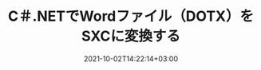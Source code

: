---
############################# Static ############################
layout: "autogen-gist"
date: 2021-10-02T14:22:14+03:00
draft: false
path: "ja/total/net/conversion/dotx-to-sxc/"
other_out_formats: "PDF DOC DOCX DOCM DOT DOTX DOTM TXT RTF HTML HTM MHTML MHT XLS XLSX XLSM XLSB XLT XLTX XLTM XLAM CSV TSV DIF SXC FODS PPT PPTX PPS PPSX PPSM POT POTX PPTM POTM ODT OTT OTP ODP ODS EMZ WMZ SVG SVGZ XPS TEX DCM WMF EMF BMP PNG GIF JPEG TIFF ICO WEBP JP2 TGA PSB PSD EPUB MD FODP JPG"
ad_headline: "DOTXをSXCに変換する | .NET"
ad_description: ".NETアプリケーション向けの最も正確なDOTXからSXCへのドキュメント変換ソリューション。"

############################# Head ############################
head_title: "C＃ASP.NETでDOTXをSXCに変換する| .NETWordドキュメント変換"
head_description: ".NETワードプロセッシングドキュメント変換API。 .NET（C＃、VB.NET、ASP.NET、および.NET Core）アプリケーションでDOTXをSXCおよび100以上の他の画像とファイル形式に変換します。変換されたSXCドキュメントをHTMLビューアとして表示します。"

############################# Header ############################
title: "C＃.NETでWordファイル（DOTX）をSXCに変換する"
description: "結果のドキュメントの外観をカスタマイズできる柔軟なドキュメント変換機能を使用して、C＃VB.NETおよびASP.NETアプリケーションでDOTX（Wordファイル）をSXCにプログラムで変換します。一般的なすべてのワードプロセッシングドキュメント形式をExcelスプレッドシート、PowerPointプレゼンテーション、PDF、Photoshop、eBook、Web、および画像ファイル形式に変換します。ネイティブの.NET変換APIは、ドキュメント全体を変換したり、選択したページ番号またはページ範囲に基づいてソースドキュメントファイルの特定のページを選択したり、サポートされているドキュメント形式に簡単に変換したりするための複数のドキュメント変換オプションを提供します。"

############################# SubMenu ############################
submenu:
    enable: false

############################# Content ############################
content:
    enable: true
    block:
    - title_left: "C＃.NETでDOTXをSXCに変換する方法"
      content_left: |
          .NETでDOTXからSXCに変換するには、次の簡単な手順に従ってください。変換されたSXCドキュメントをそのまま表示するか、外部ソフトウェアを使用せずにHTMLとしてレンダリングして表示します。

          -   DOTXドキュメントを変換する**Converter**オブジェクトを作成します
          -   SXC形式の変換オプションを設定します
          -   SXCに変換するには、**Converter**クラスインスタンスの**Convert**メソッドを呼び出します
          -   HTMLビューアのオプションを設定する
          -   変換されたSXCをHTMLとして表示する**Viewer**オブジェクトを作成します
          
      title_right: "ダウンロードとインストール手順"
      content_right: |
          Wordファイル形式をさまざまな画像やドキュメントタイプに変換するには、`GroupDocs.Conversion`と`GroupDocs.Viewer`の名前空間が必要です。 これには、PDF、Microsoft Office（Word、Excel、PowerPoint、Project、Outlook）、OpenDocument、HTML、およびCAD図が含まれます。 Conholdate.Totalが提供する他の [Officeドキュメント用の.NET API](https://products.conholdate.com/total/net/)。
          
          [ダウンロード](https://downloads.conholdate.com/total/net) からそれぞれのアセンブリファイルを取得するか、[Nuget](https://www.nuget.org/packages/Conholdate.Total/) からパッケージ全体をフェッチして、ワークスペースに直接 `Conholdate.Total` を追加します。
          
      gisthash: "4f311c07ae9ee691b8afb7960aa6c806"
      gistfile: "word-to-pdf-conversion.cs"

    - title_left: "C＃のSXCにテキストまたは画像の透かしを追加する"
      content_left: |
          ドキュメント（DOTXからSXC）を元のファイルとまったく同じように正確に変換し、C＃.NETを使用して、変換されたドキュメントページにテキストまたは画像の透かしを適用します。

          -   DOTXドキュメントを変換する**Converter**オブジェクトを作成します
          -   **WatermarkOptions**クラスの新しいインスタンスを作成します
          -   透かしのプロパティ（色、幅、テキスト、画像など）を指定します
          -   適切な**ConvertOptions**クラスをインスタンス化します
          -   **ConvertOptions**インスタンスの**Watermark**プロパティを設定します
          -   SXCに変換するには、**Converter**クラスインスタンスの**Convert**メソッドを呼び出します
        
      title_right: "ソースドキュメント情報の抽出"
      content_right: |
          ドキュメント情報抽出機能を使用すると、ソースドキュメントファイルに関する基本情報を取得できるだけでなく、Microsoft Projectファイルのプロジェクトの開始日と終了日、PDFドキュメントの印刷制限など、ファイル形式固有の貴重な情報の抽出もサポートされます。 Outlookデータファイルなどで囲まれたフォルダのリスト。 

          Windows Azure、Mono、Xamarinなどのプラットフォームを使用しながら、Windows、Linux、macOSなどのさまざまなオペレーティングシステムで一般的なドキュメントファイル形式を変換します。
          
      gisthash: "a15affe15284876ce010a315a09da1f0"
      gistfile: "convert-word-to-pdf-and-add-text-watermark-to-converted-pdf.cs"

    - title_left: "パスワードで保護されたWordをPDFに変換"
      content_left: |
          Conholdate.Total for .NET APIを使用すると、.NETでのパスワードで保護されたドキュメントの変換が簡単になります。数行のC＃コードを追加するだけで、外部ソフトウェアを使用せずに、パスワードで保護されたMicrosoftWordドキュメントをPDFファイルに正確に変換できます。

          -   ** LoadOptions **を定義し、ドキュメント固有のロードオプションからパスワードを設定します
          -   Word文書を変換する**Converter**オブジェクトを作成します
          -   **PdfConvertOptions**クラスをインスタンス化します
          -   PDFに変換するために**Converter**クラスインスタンスの**Convert**メソッドを呼び出します
          
      title_right: "離れた場所にあるドキュメントの読み込みと変換"
      content_right: |
          Conholdate.Total for .NETの使用–開発者は、Amazon S3、Microsoft Azure Blob、FTP、ローカルディスク、ストリーム、単純なURLなどのさまざまなリモートロケーションおよびクラウドドキュメントストレージリソースからドキュメントをロードおよび変換できます。リモートに配置されたドキュメントストリームを取得するメソッドを指定し、それをコンストラクターとしてConverterクラスに渡す必要があります。
          
          Conholdate.Total for .NET APIは、Windowsフォーム、ASP.NET、WPF、WCF、または.NETFramework2.0以降に基づく任意の種類のアプリケーションにネイティブです。
          
      gisthash: "3b7541492166a47d49ca85c55b531055"
      gistfile: "convert-password-protected-word-to-pdf.cs"

############################# About Formats ############################
about_formats:
    enable: false
############################# More Formats ############################
more_formats:
    enable: true
    auto: false
    other_out_formats: PDF DOC DOCX DOCM DOT DOTX DOTM TXT RTF HTML HTM MHTML MHT XLS XLSX XLSM XLSB XLT XLTX XLTM XLAM CSV TSV DIF SXC FODS PPT PPTX PPS PPSX PPSM POT POTX PPTM POTM ODT OTT OTP ODP ODS EMZ WMZ SVG SVGZ XPS TEX DCM WMF EMF BMP PNG GIF JPEG TIFF ICO WEBP JP2 TGA PSB PSD EPUB MD FODP JPG
############################# Back to top ###############################
back_to_top:
  enable: true
---